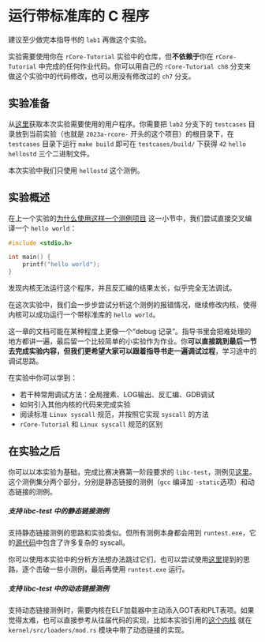 # 运行带标准库的 C 程序

建议至少做完本指导书的 `lab1` 再做这个实验。

实验需要使用你在 `rCore-Tutorial` 实验中的仓库，但**不依赖于**你在 `rCore-Tutorial` 中完成的任何作业代码。你可以用自己的 `rCore-Tutorial ch8` 分支来做这个实验中的代码修改，也可以用没有修改过的 `ch7` 分支。

## 实验准备

从[这里](https://github.com/LearningOS/2023a-stage3-proj2/tree/lab2)获取本次实验需要使用的用户程序。你需要把 `lab2` 分支下的 `testcases` 目录放到当前实验（也就是 `2023a-rcore-` 开头的这个项目）的根目录下，在 `testcases` 目录下运行 `make build` 即可在 `testcases/build/` 下获得 `42` `hello` `hellostd` 三个二进制文件。

本次实验中我们只使用 `hellostd` 这个测例。

## 实验概述

在上一个实验的[为什么使用这样一个测例项目](../lab1/clib.md#为什么使用这样一个测例项目) 这一小节中，我们尝试直接交叉编译一个 `hello world`：

```c
#include <stdio.h>

int main() {
    printf("hello world");
}
```

发现内核无法运行这个程序，并且反汇编的结果太长，似乎完全无法调试。

在这次实验中，我们会一步步尝试分析这个测例的报错情况，继续修改内核，使得内核可以成功运行一个带标准库的 `hello world`。

这一章的文档可能在某种程度上更像一个“debug 记录”。指导书里会把难处理的地方都讲一遍，最后留一个比较简单的小实验作为作业。你**可以直接跳到最后一节去完成实验内容，但我们更希望大家可以跟着指导书走一遍调试过程**，学习途中的调试思路。

在实验中你可以学到：
- 若干种常用调试方法：全局搜素、LOG输出、反汇编、GDB调试
- 如何引入其他内核的代码来完成实验
- 阅读标准 `Linux syscall` 规范，并按照它实现 `syscall` 的方法
- `rCore-Tutorial` 和 `Linux syscall` 规范的区别

## 在实验之后

你可以以本实验为基础，完成比赛决赛第一阶段要求的 `libc-test`，测例见[这里](https://github.com/oscomp/testsuits-for-oskernel/tree/libc-test/libc-test)。这个测例集分两个部分，分别是静态链接的测例（`gcc` 编译加 `-static`选项）和动态链接的测例。

##### 支持 libc-test 中的静态链接测例

支持静态链接测例的思路和实验类似。但所有测例本身都会用到 `runtest.exe`，它的[源代码](https://github.com/oscomp/testsuits-for-oskernel/blob/libc-test/libc-test/src/common/runtest.c)中包含了许多复杂的 syscall。

你可以使用本实验中的分析方法想办法跳过它们，也可以尝试使用[这里](https://github.com/scPointer/maturin/blob/master/tools/libc/README.md)提到的思路，逐个击破一些小测例，最后再使用 `runtest.exe` 运行。

##### 支持 libc-test 中的动态链接测例

支持动态链接测例时，需要内核在ELF加载器中主动添入GOT表和PLT表项。如果觉得太难，也可以直接参考从往届代码的实现，比如本实验引用的[这个内核](https://github.com/scPointer/maturin/) 就在 `kernel/src/loaders/mod.rs` 模块中带了动态链接的实现。

